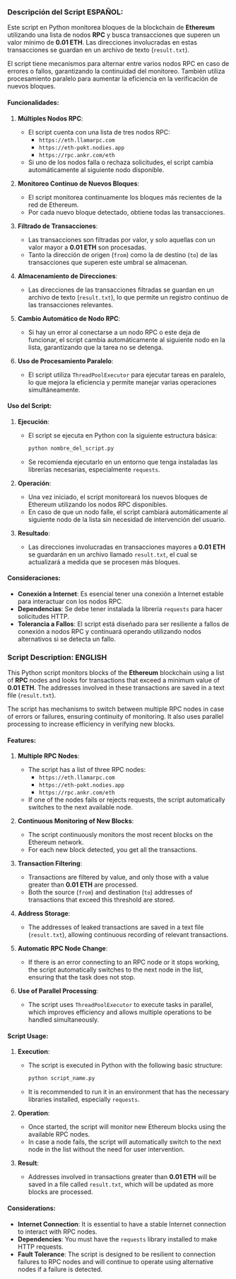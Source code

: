### Descripción del Script ESPAÑOL:

Este script en Python monitorea bloques de la blockchain de **Ethereum** utilizando una lista de nodos **RPC** y busca transacciones que superen un valor mínimo de **0.01 ETH**. Las direcciones involucradas en estas transacciones se guardan en un archivo de texto (`result.txt`). 

El script tiene mecanismos para alternar entre varios nodos RPC en caso de errores o fallos, garantizando la continuidad del monitoreo. También utiliza procesamiento paralelo para aumentar la eficiencia en la verificación de nuevos bloques.

#### Funcionalidades:

1. **Múltiples Nodos RPC**:
   - El script cuenta con una lista de tres nodos RPC:
     - `https://eth.llamarpc.com`
     - `https://eth-pokt.nodies.app`
     - `https://rpc.ankr.com/eth`
   - Si uno de los nodos falla o rechaza solicitudes, el script cambia automáticamente al siguiente nodo disponible.

2. **Monitoreo Continuo de Nuevos Bloques**:
   - El script monitorea continuamente los bloques más recientes de la red de Ethereum.
   - Por cada nuevo bloque detectado, obtiene todas las transacciones.

3. **Filtrado de Transacciones**:
   - Las transacciones son filtradas por valor, y solo aquellas con un valor mayor a **0.01 ETH** son procesadas.
   - Tanto la dirección de origen (`from`) como la de destino (`to`) de las transacciones que superen este umbral se almacenan.

4. **Almacenamiento de Direcciones**:
   - Las direcciones de las transacciones filtradas se guardan en un archivo de texto (`result.txt`), lo que permite un registro continuo de las transacciones relevantes.

5. **Cambio Automático de Nodo RPC**:
   - Si hay un error al conectarse a un nodo RPC o este deja de funcionar, el script cambia automáticamente al siguiente nodo en la lista, garantizando que la tarea no se detenga.

6. **Uso de Procesamiento Paralelo**:
   - El script utiliza `ThreadPoolExecutor` para ejecutar tareas en paralelo, lo que mejora la eficiencia y permite manejar varias operaciones simultáneamente.

#### Uso del Script:

1. **Ejecución**:
   - El script se ejecuta en Python con la siguiente estructura básica:
     ```bash
     python nombre_del_script.py
     ```
   - Se recomienda ejecutarlo en un entorno que tenga instaladas las librerías necesarias, especialmente `requests`.

2. **Operación**:
   - Una vez iniciado, el script monitoreará los nuevos bloques de Ethereum utilizando los nodos RPC disponibles.
   - En caso de que un nodo falle, el script cambiará automáticamente al siguiente nodo de la lista sin necesidad de intervención del usuario.
   
3. **Resultado**:
   - Las direcciones involucradas en transacciones mayores a **0.01 ETH** se guardarán en un archivo llamado `result.txt`, el cual se actualizará a medida que se procesen más bloques.

#### Consideraciones:

- **Conexión a Internet**: Es esencial tener una conexión a Internet estable para interactuar con los nodos RPC.
- **Dependencias**: Se debe tener instalada la librería `requests` para hacer solicitudes HTTP.
- **Tolerancia a Fallos**: El script está diseñado para ser resiliente a fallos de conexión a nodos RPC y continuará operando utilizando nodos alternativos si se detecta un fallo.


### Script Description: ENGLISH

This Python script monitors blocks of the **Ethereum** blockchain using a list of **RPC** nodes and looks for transactions that exceed a minimum value of **0.01 ETH**. The addresses involved in these transactions are saved in a text file (`result.txt`). 

The script has mechanisms to switch between multiple RPC nodes in case of errors or failures, ensuring continuity of monitoring. It also uses parallel processing to increase efficiency in verifying new blocks.

#### Features:

1. **Multiple RPC Nodes**:
   - The script has a list of three RPC nodes:
     - `https://eth.llamarpc.com`
     - `https://eth-pokt.nodies.app`
     - `https://rpc.ankr.com/eth`
   - If one of the nodes fails or rejects requests, the script automatically switches to the next available node.

2. **Continuous Monitoring of New Blocks**:
   - The script continuously monitors the most recent blocks on the Ethereum network.
   - For each new block detected, you get all the transactions.

3. **Transaction Filtering**:
   - Transactions are filtered by value, and only those with a value greater than **0.01 ETH** are processed.
   - Both the source (`from`) and destination (`to`) addresses of transactions that exceed this threshold are stored.

4. **Address Storage**:
   - The addresses of leaked transactions are saved in a text file (`result.txt`), allowing continuous recording of relevant transactions.

5. **Automatic RPC Node Change**:
   - If there is an error connecting to an RPC node or it stops working, the script automatically switches to the next node in the list, ensuring that the task does not stop.

6. **Use of Parallel Processing**:
   - The script uses `ThreadPoolExecutor` to execute tasks in parallel, which improves efficiency and allows multiple operations to be handled simultaneously.
  #### Script Usage:

1. **Execution**:
   - The script is executed in Python with the following basic structure:
     ```bash
     python script_name.py
     ```
   - It is recommended to run it in an environment that has the necessary libraries installed, especially `requests`.

2. **Operation**:
   - Once started, the script will monitor new Ethereum blocks using the available RPC nodes.
   - In case a node fails, the script will automatically switch to the next node in the list without the need for user intervention.
   
3. **Result**:
   - Addresses involved in transactions greater than **0.01 ETH** will be saved in a file called `result.txt`, which will be updated as more blocks are processed.

#### Considerations:

- **Internet Connection**: It is essential to have a stable Internet connection to interact with RPC nodes.
- **Dependencies**: You must have the `requests` library installed to make HTTP requests.
- **Fault Tolerance**: The script is designed to be resilient to connection failures to RPC nodes and will continue to operate using alternative nodes if a failure is detected.
